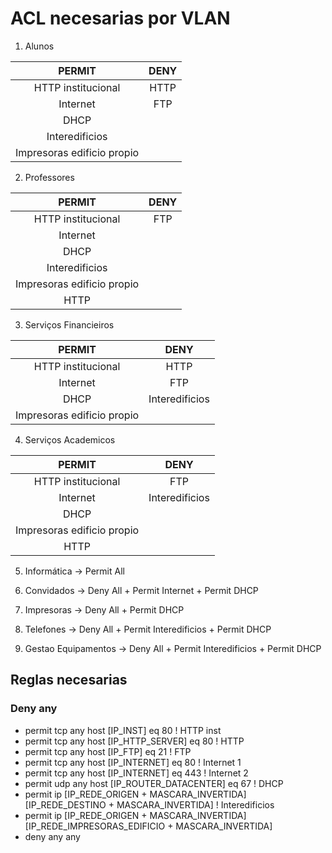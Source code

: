 # ACL necesarias por VLAN
1. Alunos

| PERMIT | DENY |
| :---: | :---: |
| HTTP institucional | HTTP |
| Internet | FTP |
| DHCP |  |
| Interedificios |  |
| Impresoras edificio propio |  |

2. Professores
   
| PERMIT | DENY |
| :---: | :---: |
| HTTP institucional | FTP |
| Internet |  |
| DHCP |  |
| Interedificios |  |
| Impresoras edificio propio |  |
|  HTTP |  |

3. Serviços Financieiros
   

| PERMIT | DENY |
| :---: | :---: |
| HTTP institucional | HTTP |
| Internet | FTP |
| DHCP | Interedificios |
| Impresoras edificio propio |  |

4. Serviços Academicos
   
| PERMIT | DENY |
| :---: | :---: |
| HTTP institucional | FTP |
| Internet | Interedificios |
| DHCP |  |
| Impresoras edificio propio |  |
|  HTTP |  |

5. Informática -> Permit All

6. Convidados -> Deny All + Permit Internet + Permit DHCP

7. Impresoras -> Deny All + Permit DHCP
8. Telefones -> Deny All + Permit Interedificios + Permit DHCP

9. Gestao Equipamentos -> Deny All + Permit Interedificios + Permit DHCP


## Reglas necesarias
### Deny any
- permit tcp any host [IP_INST] eq 80 ! HTTP inst
- permit tcp any host [IP_HTTP_SERVER] eq 80 ! HTTP
- permit tcp any host [IP_FTP] eq 21 ! FTP
- permit tcp any host [IP_INTERNET] eq 80 ! Internet 1
- permit tcp any host [IP_INTERNET] eq 443 ! Internet 2
- permit udp any host [IP_ROUTER_DATACENTER] eq 67 ! DHCP
- permit ip [IP_REDE_ORIGEN + MASCARA_INVERTIDA] [IP_REDE_DESTINO + MASCARA_INVERTIDA] ! Interedificios
- permit ip [IP_REDE_ORIGEN + MASCARA_INVERTIDA] [IP_REDE_IMPRESORAS_EDIFICIO + MASCARA_INVERTIDA]
- deny any any

